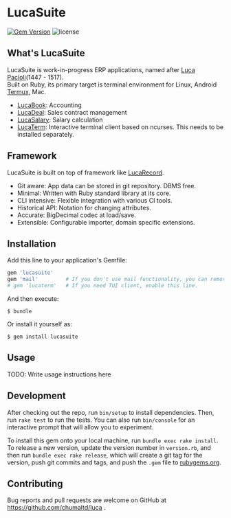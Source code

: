 # LucaSuite

[![Gem Version](https://badge.fury.io/rb/lucasuite.svg)](https://badge.fury.io/rb/lucasuite)
![license](https://img.shields.io/github/license/chumaltd/luca)

## What's LucaSuite

LucaSuite is work-in-progress ERP applications, named after [Luca Pacioli](https://en.wikipedia.org/wiki/Luca_Pacioli)(1447 - 1517).  
Built on Ruby, its primary target is terminal environment for Linux, Android [Termux](https://termux.com/), Mac.

* [LucaBook](lucabook/README.md): Accounting
* [LucaDeal](lucadeal/README.md): Sales contract management
* [LucaSalary](lucasalary/README.md): Salary calculation
* [LucaTerm](lucabook/README.md): Interactive terminal client based on ncurses. This needs to be installed separately.


## Framework

LucaSuite is built on top of framework like [LucaRecord](lucarecord/README.md).

* Git aware: App data can be stored in git repository. DBMS free.
* Minimal: Written with Ruby standard library at its core.
* CLI intensive: Flexible integration with various CI tools.
* Historical API: Notation for changing attributes.
* Accurate: BigDecimal codec at load/save.
* Extensible: Configurable importer, domain specific extensions.


## Installation

Add this line to your application's Gemfile:

```ruby
gem 'lucasuite'
gem 'mail'         # If you don't use mail functionality, you can remove this line.
# gem 'lucaterm'   # If you need TUI client, enable this line.
```

And then execute:

    $ bundle

Or install it yourself as:

    $ gem install lucasuite

## Usage

TODO: Write usage instructions here

## Development

After checking out the repo, run `bin/setup` to install dependencies. Then, run `rake test` to run the tests. You can also run `bin/console` for an interactive prompt that will allow you to experiment.

To install this gem onto your local machine, run `bundle exec rake install`. To release a new version, update the version number in `version.rb`, and then run `bundle exec rake release`, which will create a git tag for the version, push git commits and tags, and push the `.gem` file to [rubygems.org](https://rubygems.org).

## Contributing

Bug reports and pull requests are welcome on GitHub at https://github.com/chumaltd/luca .
